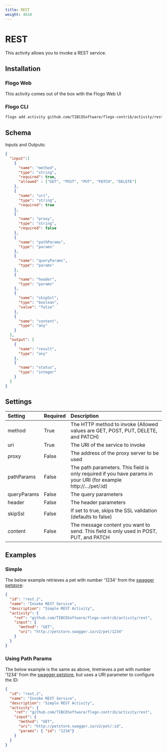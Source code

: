 ```yaml
---
title: REST
weight: 4618
---
```

# REST
This activity allows you to invoke a REST service.

## Installation
### Flogo Web
This activity comes out of the box with the Flogo Web UI
### Flogo CLI
```bash
flogo add activity github.com/TIBCOSoftware/flogo-contrib/activity/rest
```

## Schema
Inputs and Outputs:

```json
{
  "input":[
    {
      "name": "method",
      "type": "string",
      "required": true,
      "allowed" : ["GET", "POST", "PUT", "PATCH", "DELETE"]
    },
    {
      "name": "uri",
      "type": "string",
      "required": true
    },
    {
      "name": "proxy",
      "type": "string",
      "required": false
    },
    {
      "name": "pathParams",
      "type": "params"
    },
    {
      "name": "queryParams",
      "type": "params"
    },
    {
      "name": "header",
      "type": "params"
    },
    {
      "name": "skipSsl",
      "type": "boolean",
      "value": "false"
    },
    {
      "name": "content",
      "type": "any"
    }
  ],
  "output": [
    {
      "name": "result",
      "type": "any"
    },
    {
      "name": "status",
      "type": "integer"
    }
  ]
}
```
## Settings
| Setting     | Required | Description |
|:------------|:---------|:------------|
| method      | True     | The HTTP method to invoke (Allowed values are GET, POST, PUT, DELETE, and PATCH) |         
| uri         | True     | The URI of the service to invoke |
| proxy       | False    | The address of the proxy server to be used |
| pathParams  | False    | The path parameters. This field is only required if you have params in your URI (for example http://.../pet/:id) |
| queryParams | False    | The query parameters |
| header      | False    | The header parameters |
| skipSsl     | False    | If set to true, skips the SSL validation (defaults to false)
| content     | False    | The message content you want to send. This field is only used in POST, PUT, and PATCH |


## Examples
### Simple
The below example retrieves a pet with number '1234' from the [swagger petstore](http://petstore.swagger.io):

```json
{
  "id": "rest_2",
  "name": "Invoke REST Service",
  "description": "Simple REST Activity",
  "activity": {
    "ref": "github.com/TIBCOSoftware/flogo-contrib/activity/rest",
    "input": {
      "method": "GET",
      "uri": "http://petstore.swagger.io/v2/pet/1234"
    }
  }
}
```

### Using Path Params
The below example is the same as above, itretrieves a pet with number '1234' from the [swagger petstore](http://petstore.swagger.io), but uses a URI parameter to configure the ID:

```json
{
  "id": "rest_2",
  "name": "Invoke REST Service",
  "description": "Simple REST Activity",
  "activity": {
    "ref": "github.com/TIBCOSoftware/flogo-contrib/activity/rest",
    "input": {
      "method": "GET",
      "uri": "http://petstore.swagger.io/v2/pet/:id",
      "params": { "id": "1234"}
    }
  }
}
```